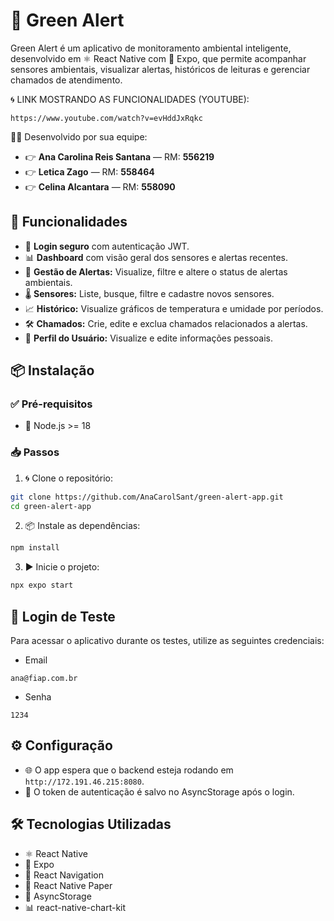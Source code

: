 # 🌱 Green Alert

Green Alert é um aplicativo de monitoramento ambiental inteligente, desenvolvido em ⚛️ React Native com 🚀 Expo, que permite acompanhar sensores ambientais, visualizar alertas, históricos de leituras e gerenciar chamados de atendimento.


🌀 LINK MOSTRANDO AS FUNCIONALIDADES (YOUTUBE):
```
https://www.youtube.com/watch?v=evHddJxRqkc
```



👨‍💻 Desenvolvido por sua equipe:

- 👉 **Ana Carolina Reis Santana** — RM: **556219**
- 👉 **Letica Zago** — RM: **558464**
- 👉 **Celina Alcantara** — RM: **558090**

## 🚀 Funcionalidades

- 🔐 **Login seguro** com autenticação JWT.
- 📊 **Dashboard** com visão geral dos sensores e alertas recentes.
- 🚨 **Gestão de Alertas:** Visualize, filtre e altere o status de alertas ambientais.
- 🌡️ **Sensores:** Liste, busque, filtre e cadastre novos sensores.
- 📈 **Histórico:** Visualize gráficos de temperatura e umidade por períodos.
- 🛠️ **Chamados:** Crie, edite e exclua chamados relacionados a alertas.
- 👤 **Perfil do Usuário:** Visualize e edite informações pessoais.

## 📦 Instalação

### ✅ Pré-requisitos
- 🧰 Node.js >= 18  

### 📥 Passos

1. 🌀 Clone o repositório:
```bash
git clone https://github.com/AnaCarolSant/green-alert-app.git
cd green-alert-app
```

2. 📦 Instale as dependências:
```bash
npm install
```

3. ▶️ Inicie o projeto:
```bash
npx expo start
```

## 🔐 Login de Teste

Para acessar o aplicativo durante os testes, utilize as seguintes credenciais: 

 * Email
```
ana@fiap.com.br
```
* Senha
```
1234
```

## ⚙️ Configuração

- 🌐 O app espera que o backend esteja rodando em `http://172.191.46.215:8080`.
- 🔐 O token de autenticação é salvo no AsyncStorage após o login.

## 🛠 Tecnologias Utilizadas

- ⚛️ React Native  
- 🚀 Expo  
- 🧭 React Navigation  
- 📝 React Native Paper  
- 💾 AsyncStorage  
- 📊 react-native-chart-kit

